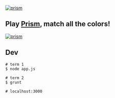 [![prism](https://raw.githubusercontent.com/Zolmeister/prism/master/images/440x280.png)](http://prism.clay.io)
## Play [Prism](http://prism.clay.io), match all the colors!
[![prism](https://raw.githubusercontent.com/Zolmeister/prism/master/images/screenshot.png)](http://prism.clay.io)

## Dev
```
# term 1
$ node app.js

# term 2
$ grunt

# localhost:3000
```
